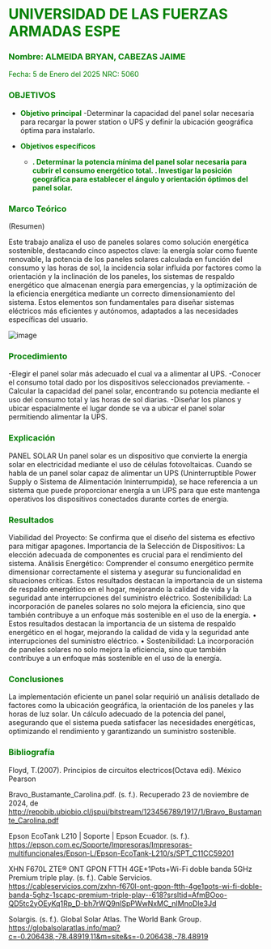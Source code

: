 # <span style="color:green">UNIVERSIDAD DE LAS FUERZAS ARMADAS ESPE</span>

### <span style="color:green">Nombre: ALMEIDA BRYAN, CABEZAS JAIME</span>
<span style="color:green">Fecha: 5 de Enero del 2025</span>
<span style="color:green">NRC: 5060</span>

<justify>

### <span style="color:green">OBJETIVOS</span>

- **<span style="color:green">Objetivo principal</span>**
  -Determinar la capacidad del panel solar necesaria para recargar la power station o UPS y definir la ubicación geográfica óptima para instalarlo.


- **<span style="color:green">Objetivos específicos</span>**
  - **<span style="color:green">. Determinar la potencia mínima del panel solar necesaria para cubrir el consumo energético total.
. Investigar la posición geográfica para establecer el ángulo y orientación óptimos del panel solar.
</span>**

### <span style="color:green">Marco Teórico</span>
(Resumen)

Este trabajo analiza el uso de paneles solares como solución energética sostenible, destacando cinco aspectos clave: la energía solar como fuente renovable, la potencia de los paneles solares calculada en función del consumo y las horas de sol, la incidencia solar influida por factores como la orientación y la inclinación de los paneles, los sistemas de respaldo energético que almacenan energía para emergencias, y la optimización de la eficiencia energética mediante un correcto dimensionamiento del sistema. Estos elementos son fundamentales para diseñar sistemas eléctricos más eficientes y autónomos, adaptados a las necesidades específicas del usuario.

![image](https://github.com/user-attachments/assets/4c953093-bddf-41e8-aa27-14f91f394b15)





### <span style="color:green">Procedimiento</span>
-Elegir el panel solar más adecuado el cual va a alimentar al UPS.
-Conocer el consumo total dado por los dispositivos seleccionados previamente.
-Calcular la capacidad del panel solar, encontrando su potencia mediante el uso del consumo total y las horas de sol diarias. 
-Diseñar los planos y ubicar espacialmente el lugar donde se va a ubicar el panel solar permitiendo alimentar la UPS.


### <span style="color:green">Explicación</span>
PANEL SOLAR 
Un panel solar es un dispositivo que convierte la energía solar en electricidad mediante el uso de células fotovoltaicas. Cuando se habla de un panel solar capaz de alimentar un UPS (Uninterruptible Power Supply o Sistema de Alimentación Ininterrumpida), se hace referencia a un sistema que puede proporcionar energía a un UPS para que este mantenga operativos los dispositivos conectados durante cortes de energía.

### <span style="color:green">Resultados</span>
Viabilidad del Proyecto: Se confirma que el diseño del sistema es efectivo para mitigar apagones.
Importancia de la Selección de Dispositivos: La elección adecuada de componentes es crucial para el rendimiento del sistema.
Análisis Energético: Comprender el consumo energético permite dimensionar correctamente el sistema y asegurar su funcionalidad en situaciones críticas.
Estos resultados destacan la importancia de un sistema de respaldo energético en el hogar, mejorando la calidad de vida y la seguridad ante interrupciones del suministro eléctrico.
Sostenibilidad: La incorporación de paneles solares no solo mejora la eficiencia, sino que también contribuye a un enfoque más sostenible en el uso de la energía.
•	Estos resultados destacan la importancia de un sistema de respaldo energético en el hogar, mejorando la calidad de vida y la seguridad ante interrupciones del suministro eléctrico.
•	Sostenibilidad: La incorporación de paneles solares no solo mejora la eficiencia, sino que también contribuye a un enfoque más sostenible en el uso de la energía.

  
### <span style="color:green">Conclusiones</span>
La implementación eficiente un panel solar requirió un análisis detallado de factores como la ubicación geográfica, la orientación de los paneles y las horas de luz solar. 
Un cálculo adecuado de la potencia del panel, asegurando que el sistema pueda satisfacer las necesidades energéticas, optimizando el rendimiento y garantizando un suministro sostenible.

### <span style="color:green">Bibliografía</span>

</justify>

Floyd, T.(2007). Principios de circuitos electricos(Octava edi). México Pearson

Bravo_Bustamante_Carolina.pdf. (s. f.). Recuperado 23 de noviembre de 2024, de http://repobib.ubiobio.cl/jspui/bitstream/123456789/1917/1/Bravo_Bustamante_Carolina.pdf

Epson EcoTank L210 | Soporte | Epson Ecuador. (s. f.). https://epson.com.ec/Soporte/Impresoras/Impresoras-multifuncionales/Epson-L/Epson-EcoTank-L210/s/SPT_C11CC59201

XHN F670L ZTE® ONT  GPON FTTH 4GE+1Pots+Wi-Fi doble banda 5GHz  Premium triple play. (s. f.). Cable Servicios. https://cableservicios.com/zxhn-f670l-ont-gpon-ftth-4ge1pots-wi-fi-doble-banda-5ghz-1scapc-premium-triple-play--618?srsltid=AfmBOoo-QD5tc2yOEyKq1Rp_D-bh7rWQ9nISpPWwNxMC_nIMnoDle3Jd 

Solargis. (s. f.). Global Solar Atlas. The World Bank Group. https://globalsolaratlas.info/map?c=-0.206438,-78.48919,11&m=site&s=-0.206438,-78.48919



</justify>
